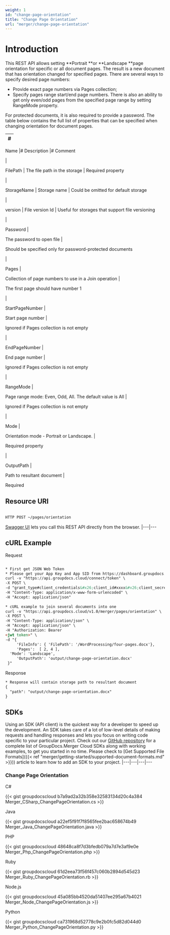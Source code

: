 ```yaml
---
weight: 1
id: "change-page-orientation"
title: "Change Page Orientation"
url: "merger/change-page-orientation"
---
```







# Introduction #

This REST API allows setting **Portrait **or **Landscape **page orientation for specific or all document pages. The result is a new document that has orientation changed for specified pages.
There are several ways to specify desired page numbers:

* Provide exact page numbers via Pages collection;
* Specify pages range start/end page numbers. There is also an ability to get only even/odd pages from the specified page range by setting RangeMode property. 

For protected documents, it is also required to provide a password.
The table below contains the full list of properties that can be specified when changing orientation for document pages. 

|#
|---
Name
|#
Description
|#
Comment

|

FilePath
|
The file path in the storage
|
Required property

|

StorageName
|
Storage name
|
Could be omitted for default storage

|

version
|
File version Id
|
Useful for storages that support file versioning

|


Password
|

The password to open file
|

Should be specified only for password-protected documents

|

Pages
|

Collection of page numbers to use in a Join operation
|

The first page should have number 1

|

StartPageNumber
|

Start page number
|

Ignored if Pages collection is not empty

|

EndPageNumber
|

End page number
|

Ignored if Pages collection is not empty

|

RangeMode
|

Page range mode: Even, Odd, All. The default value is All
|

Ignored if Pages collection is not empty

|

Mode
|

Orientation mode - Portrait or Landscape.
|

Required property

|


OutputPath
|

Path to resultant document
|

Required


## Resource URI ##

```html 

HTTP POST ~/pages/orientation

 ```

[Swagger UI](https://apireference.groupdocs.cloud/merger/#/Pages/Orientation) lets you call this REST API directly from the browser. 
|---|---

## cURL Example ##



 Request

```html 

* First get JSON Web Token
* Please get your App Key and App SID from https://dashboard.groupdocs.cloud/#/apps. Kindly place App Key in "client_secret" and App SID in "client_id" argument.
curl -v "https://api.groupdocs.cloud/connect/token" \
-X POST \
-d "grant_type#client_credentials&#x26;client_id#xxxx&#x26;client_secret#xxxx" \
-H "Content-Type: application/x-www-form-urlencoded" \
-H "Accept: application/json"
 
* cURL example to join several documents into one
curl -v "https://api.groupdocs.cloud/v1.0/merger/pages/orientation" \
-X POST \
-H "Content-Type: application/json" \
-H "Accept: application/json" \
-H "Authorization: Bearer 
<jwt token>" \ 
-d "{    
     'FileInfo': { 'FilePath': '/WordProcessing/four-pages.docx'},
     'Pages':  [ 2, 4 ], 
  'Mode': 'Landscape',
     'OutputPath': 'output/change-page-orientation.docx'
 }"

 ```

 Response

```html 
* Response will contain storage path to resultant document
{
  "path": "output/change-page-orientation.docx"
}
 ```



## SDKs ##

Using an SDK (API client) is the quickest way for a developer to speed up the development. An SDK takes care of a lot of low-level details of making requests and handling responses and lets you focus on writing code specific to your particular project. Check out our [GitHub repository](https://github.com/groupdocs-merger-cloud) for a complete list of GroupDocs.Merger Cloud SDKs along with working examples, to get you started in no time. Please check to [Get Supported File Formats]({{< ref "merger/getting-started/supported-document-formats.md" >}})) article to learn how to add an SDK to your project.
|---|---|---|---

### Change Page Orientation ###


 C#

{{< gist groupdocscloud b7a9ad2a32b358e32583134d20c4a384 Merger_CSharp_ChangePageOrientation.cs >}}




 Java

{{< gist groupdocscloud a22ef5f91f7f8565fee2bac658674b49 Merger_Java_ChangePageOrientation.java >}}




 PHP

{{< gist groupdocscloud 48648ca8f7d3bfedb079a7d7e3af9e0e Merger_Php_ChangePageOrientation.php >}}




 Ruby

{{< gist groupdocscloud 61d2eea73f56f457c060b2894d545d23 Merger_Ruby_ChangePageOrientation.rb >}}




 Node.js

{{< gist groupdocscloud 45a085bb4520da51407ee295a67b4021 Merger_Node_ChangePageOrientation.js >}}




 Python

{{< gist groupdocscloud ca731968d52778c9e2b0fc5d82d044d0 Merger_Python_ChangePageOrientation.py >}}



